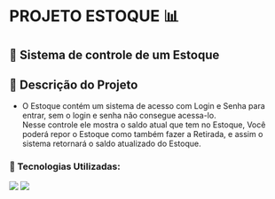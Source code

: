 # PROJETO ESTOQUE 📊

## 📎 Sistema de controle de um Estoque

## :pushpin: Descrição do Projeto
* O Estoque contém um sistema de acesso com Login e Senha para entrar, sem o login e senha não consegue acessa-lo.<br>
Nesse controle ele mostra o saldo atual que tem no Estoque,
Você poderá repor o Estoque como também fazer a Retirada, e assim o sistema retornará o saldo atualizado do Estoque.

### :rocket: Tecnologias Utilizadas:

<div>
  <img src="https://img.shields.io/badge/Java-ED8B00?style=for-the-badge&logo=openjdk&logoColor=white">
  <img src="https://img.shields.io/badge/IntelliJ_IDEA-000000.svg?style=for-the-badge&logo=intellij-idea&logoColor=white">
</div>
